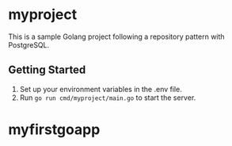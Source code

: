 # myproject
This is a sample Golang project following a repository pattern with PostgreSQL.

## Getting Started
1. Set up your environment variables in the .env file.
2. Run `go run cmd/myproject/main.go` to start the server.
# myfirstgoapp
